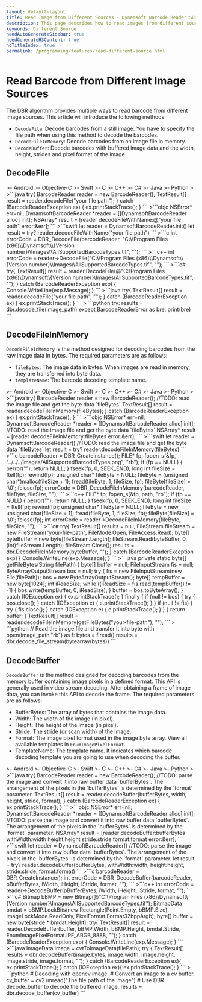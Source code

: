 ```yaml
---
layout: default-layout
title: Read Image from Different Sources - Dynamsoft Barcode Reader SDK
description: This page describes how to read images from different sources in Dynamsoft Barcode Reader SDK.
keywords: Different Source
needAutoGenerateSidebar: true
needGenerateH3Content: true
noTitleIndex: true
permalink: /programming/features/read-different-source.html
---
```


# Read Barcode from Different Image Sources

The DBR algorithm provides multiple ways to read barcode from different image sources. This article will introduce the following methods.

- `DecodeFile`: Decode barcodes from a still image. You have to specify the file path when using this method to decode the barcodes.
- `DecodeFileInMemory`: Decode barcodes from an image file in memory.
- `DecodeBuffer`: Decode barcodes with buffered image data and the width, height, strides and pixel format of the image.

## DecodeFile

<div class="sample-code-prefix template2"></div>
   >- Android
   >- Objective-C
   >- Swift
   >- C
   >- C++
   >- C#
   >- Java
   >- Python
   >
>```java
try{
   BarcodeReader reader = new BarcodeReader();
   TextResult[] result = reader.decodeFile("your file path");
} catch (BarcodeReaderException ex) {
   ex.printStackTrace();
}
```
>```objc
NSError* err=nil;
DynamsoftBarcodeReader *reader = [[DynamsoftBarcodeReader alloc] init];
NSArray<iTextResult*>* result = [reader decodeFileWithName:@"your file path" error:&err];
```
>```swift
let reader = DynamsoftBarcodeReader.init()
let result = try? reader.decodeFileWithName("your file path")
```
>```c
int errorCode = DBR_DecodeFile(barcodeReader, "C:\\Program Files (x86)\\Dynamsoft\\{Version number}\\Images\\AllSupportedBarcodeTypes.tif", "");
```
>```c++
int errorCode = reader->DecodeFile("C:\\Program Files (x86)\\Dynamsoft\\{Version number}\\Images\\AllSupportedBarcodeTypes.tif", "");
```
>```c#
try{
   TextResult[] result = reader.DecodeFile(@"C:\Program Files (x86)\Dynamsoft\{Version number}\Images\AllSupportedBarcodeTypes.tif", "");
} catch (BarcodeReaderException exp) {
   Console.WriteLine(exp.Message);
}
```
>```java
try{
   TextResult[] result = reader.decodeFile("your file path", "");
} catch (BarcodeReaderException ex) {
   ex.printStackTrace();
}
```
>
```python
try:
   results = dbr.decode_file(image_path)
   except BarcodeReaderError as bre:
      print(bre)
```

## DecodeFileInMemory

`DecodeFileInMemory` is the method designed for decoding barcodes from the raw image data in bytes. The required parameters are as follows:

- `fileBytes`: The image data in bytes. When images are read in memory, they are transferred into byte data.
- `templateName`: The barcode decoding template name.

<div class="sample-code-prefix template2"></div>
   >- Android
   >- Objective-C
   >- Swift
   >- C
   >- C++
   >- C#
   >- Java
   >- Python
   >
>```java
try{
   BarcodeReader reader = new BarcodeReader();
   //TODO: read the image file and get the byte data `fileBytes`
   TextResult[] result = reader.decodeFileInMemory(fileBytes);
} catch (BarcodeReaderException ex) {
   ex.printStackTrace();
}
```
>```objc
NSError* err=nil;
DynamsoftBarcodeReader *reader = [[DynamsoftBarcodeReader alloc] init];
//TODO: read the image file and get the byte data `fileBytes`
NSArray<iTextResult*>* result = [reader decodeFileInMemory:fileBytes error:&err];
```
>```swift
let reader = DynamsoftBarcodeReader()
//TODO: read the image file and get the byte data `fileBytes`
let result = try? reader.decodeFileInMemory(fileBytes)
```
>```c
barcodeReader = DBR_CreateInstance();
FILE* fp;
fopen_s(&fp, "../../../images/AllSupportedBarcodeTypes.png", "rb");
if (fp == NULL) {
   perror("");
   return NULL;
}
fseek(fp, 0, SEEK_END);
long int fileSize = ftell(fp);
rewind(fp);
unsigned char* fileByte = NULL;
fileByte = (unsigned char*)malloc(fileSize + 1);
fread(fileByte, 1, fileSize, fp);
fileByte[fileSize] = '\0';
fclose(fp);
errorCode = DBR_DecodeFileInMemory(barcodeReader, fileByte, fileSize, "");
```
>```c++
FILE* fp;
fopen_s(&fp, path, "rb");
if (fp == NULL) {
   perror("");
   return NULL;
}
fseek(fp, 0, SEEK_END);
long int fileSize = ftell(fp);
rewind(fp);
unsigned char* fileByte = NULL;
fileByte = new unsigned char[fileSize + 1];
fread(fileByte, 1, fileSize, fp);
fileByte[fileSize] = '\0';
fclose(fp);
int errorCode = reader->DecodeFileInMemory(fileByte, fileSize, "");
```
>```c#
try{
   TextResult[] results = null;
   FileStream fileStream = new FileStream("your-file-path", FileMode.Open, FileAccess.Read);
   byte[] byteBuffer = new byte[fileStream.Length];
   fileStream.Read(byteBuffer, 0, (int)fileStream.Length);
   fileStream.Close();
   results = dbr.DecodeFileInMemory(byteBuffer, "");
} catch (BarcodeReaderException exp) {
   Console.WriteLine(exp.Message);
}
```
>```java
private static byte[] getFileBytes(String filePath) {
   byte[] buffer = null;
   FileInputStream fis = null;
   ByteArrayOutputStream bos = null;
   try {
      fis = new FileInputStream(new File(filePath));
      bos = new ByteArrayOutputStream();
      byte[] tempBuffer = new byte[1024];
      int iReadSize;
      while ((iReadSize = fis.read(tempBuffer)) != -1) {
         bos.write(tempBuffer, 0, iReadSize);
      }
      buffer = bos.toByteArray();
   } catch (IOException ex) {
      ex.printStackTrace();
   } finally {
      if (null != bos) {
         try {
            bos.close();
         } catch (IOException e) {
            e.printStackTrace();
         }
      }
      if (null != fis) {
         try {
            fis.close();
         } catch (IOException e) {
            e.printStackTrace();
         }
      }
   }
   return buffer;
}
TextResult[] result = reader.decodeFileInMemory(getFileBytes("your-file-path"), "");
```
>
```python
// Read the image file and transfer it into byte
with open(image_path,"rb") as f:
   bytes = f.read()
results = dbr.decode_file_stream(bytearray(bytes))
```

## DecodeBuffer

`DecodeBuffer` is the method designed for decoding barcodes from the memory buffer containing image pixels in a defined format. This API is generally used in video stream decoding. After obtaining a frame of image data, you can invoke this API to decode the frame. The required parameters are as follows:

- BufferBytes: The array of bytes that contains the image data.
- Width: The width of the image (in pixel).
- Height: The height of the image (in pixel).
- Stride: The stride (or scan width) of the image.
- Format: The image pixel format used in the image byte array. View all available templates in `EnumImagePixelFormat`.
- TemplateName: The template name. It indicates which barcode decoding template you are going to use when decoding the buffer.

<div class="sample-code-prefix template2"></div>
   >- Android
   >- Objective-C
   >- Swift
   >- C
   >- C++
   >- C#
   >- Java
   >- Python
   >
>```java
try{
   BarcodeReader reader = new BarcodeReader();
   //TODO: parse the image and convert it into raw buffer data `bufferBytes`. The arrangement of the pixels in the `bufferBytes` is determined by the `format` parameter.
   TextResult[] result = reader.decodeBuffer(bufferBytes, width, height, stride, format);
} catch (BarcodeReaderException ex) {
   ex.printStackTrace();
}
```
>```objc
NSError* err=nil;
DynamsoftBarcodeReader *reader = [[DynamsoftBarcodeReader alloc] init];
//TODO: parse the image and convert it into raw buffer data `bufferBytes`. The arrangement of the pixels in the `bufferBytes` is determined by the `format` parameter.
NSArray<iTextResult*>* result = [reader decodeBuffer:bufferBytes withWidth:width height:height stride:stride format:format error:&err];
```
>```swift
let reader = DynamsoftBarcodeReader()
//TODO: parse the image and convert it into raw buffer data `bufferBytes`. The arrangement of the pixels in the `bufferBytes` is determined by the `format` parameter.
let result = try? reader.decodeBuffer(bufferBytes, withWidth:width, height:height, stride:stride, format:format)
```
>```c
barcodeReader = DBR_CreateInstance();
int errorCode = DBR_DecodeBuffer(barcodeReader, pBufferBytes, iWidth, iHeight, iStride, format, "");
```
>```c++
int errorCode = reader->DecodeBuffer(pBufferBytes, iWidth, iHeight, iStride, format, "");
```
>```c#
Bitmap bBMP = new Bitmap(@"C:\Program Files (x86)\Dynamsoft\{Version number}\Images\AllSupportedBarcodeTypes.tif");
BitmapData bmdat = bBMP.LockBits(new Rectangle(Point.Empty, bBMP.Size), ImageLockMode.ReadOnly, PixelFormat.Format32bppArgb);
byte[] buffer = new byte[stride * bmdat.Height];
try{
   TextResult[] result = reader.DecodeBuffer(buffer, bBMP.Width, bBMP.Height, bmdat.Stride, EnumImagePixelFormat.IPF_ARGB_8888, "");
} catch (BarcodeReaderException exp) {
   Console.WriteLine(exp.Message);
}
```
>```java
ImageData image = cvtToImageData(filePath);
try {
   TextResult[] results = dbr.decodeBuffer(image.bytes, image.width, image.height, image.stride, image.format, "");
} catch (BarcodeReaderException ex){
   ex.printStackTrace();
} catch (IOException ex){
   ex.printStackTrace();
}
```
>
```python
# Decoding with opencv image.
# Convert an image to a cv buffer.
cv_buffer = cv2.imread("The file path of the image")
# Use DBR decode_buffer to decode the buffered image.
results = dbr.decode_buffer(cv_buffer)
```
